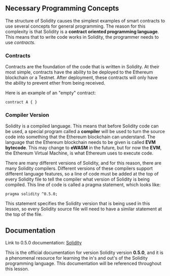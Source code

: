 ## Necessary Programming Concepts
The structure of Solidity causes the simplest examples of smart contracts to use several concepts for general programming. The reason for this complexity is that Solidity is a **contract oriented programming language**. This means that to write code works in Solidity, the programmer needs to use *contracts*. 

### Contracts
Contracts are the foundation of the code that is written in Solidity. At their most simple, contracts have the ability to be deployed to the Ethereum blockchain or a Testnet. After deployment, these contracts will only have the ability to prevent ether from being received.

Here is an example of an "empty" contract:

```
contract A { }
```

### Compiler Version
Solidity is a compiled language. This means that before Solidity code can be used, a special program called a **compiler** will be used to turn the source code into something that the Ethereum blockchain can understand. The language that the Ethereum blockchain needs to be given is called **EVM bytecode**. This may change to **eWASM** in the future, but for now the **EVM**, the Ethereum Virtual Machine, is what Ethereum uses to execute code. 

There are many different versions of Solidity, and for this reason, there are many Solidity compilers. Different versions of these compilers support different language features, so a line of code must be added at the top of every Solidity file to tell the compiler what version of Solidity is being compiled. This line of code is called a pragma statement, which looks like:

```
pragma solidity ^0.5.0;
```

This statement specifies the Solidity version that is being used in this lesson, so every Solidity source file will need to have a similar statement at the top of the file.

## Documentation
Link to 0.5.0 documentation: [Solidity](https://solidity.readthedocs.io/en/v0.5.0/contracts.html)

This is the official documentation for version Solidity version **0.5.0**, and it is a phenomenal resource for learning the in's and out's of the Solidity programming language. This documentation will be referenced throughout this lesson. 